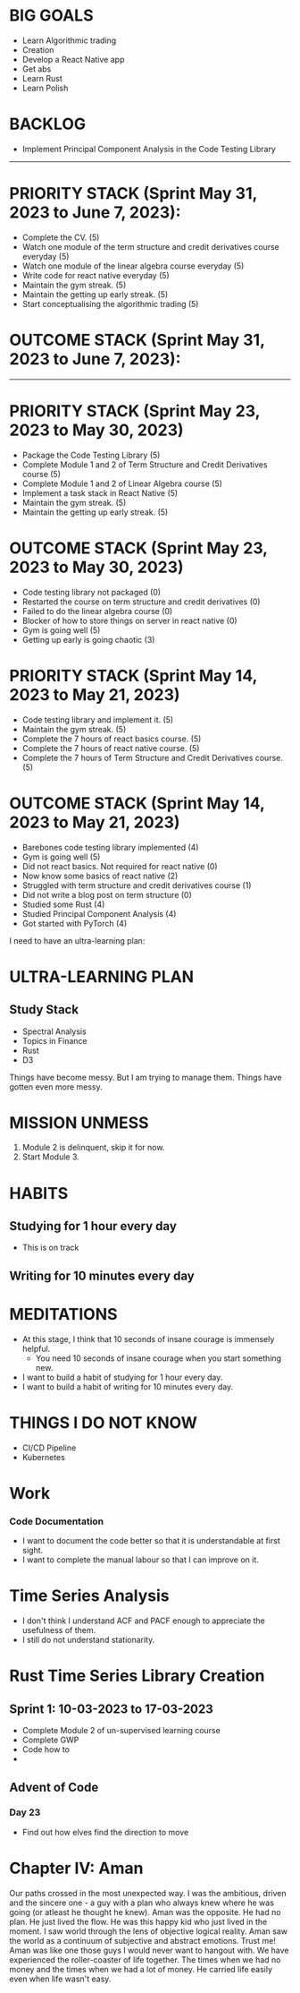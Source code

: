 # BIG GOALS
- Learn Algorithmic trading
- Creation 
- Develop a React Native app
- Get abs
- Learn Rust
- Learn Polish

# BACKLOG
- Implement Principal Component Analysis in the Code Testing Library

---
# PRIORITY STACK (Sprint May 31, 2023 to June 7, 2023):
- Complete the CV. (5)
- Watch one module of the term structure and credit derivatives course everyday (5)
- Watch one module of the linear algebra course everyday (5)
- Write code for react native everyday (5)
- Maintain the gym streak. (5)
- Maintain the getting up early streak. (5)
- Start conceptualising the algorithmic trading (5)

# OUTCOME STACK (Sprint May 31, 2023 to June 7, 2023):


---

# PRIORITY STACK (Sprint May 23, 2023 to May 30, 2023)
- Package the Code Testing Library (5)
- Complete Module 1 and 2 of Term Structure and Credit Derivatives course (5)
- Complete Module 1 and 2 of Linear Algebra course (5)
- Implement a task stack in React Native (5)
- Maintain the gym streak. (5)
- Maintain the getting up early streak. (5)

# OUTCOME STACK (Sprint May 23, 2023 to May 30, 2023)
- Code testing library not packaged (0)
- Restarted the course on term structure and credit derivatives (0)
- Failed to do the linear algebra course (0)
- Blocker of how to store things on server in react native (0)
- Gym is going well (5)
- Getting up early is going chaotic (3)

# PRIORITY STACK (Sprint May 14, 2023 to May 21, 2023)
- Code testing library and implement it. (5)
- Maintain the gym streak. (5)
- Complete the 7 hours of react basics course. (5)
- Complete the 7 hours of react native course. (5)
- Complete the 7 hours of Term Structure and Credit Derivatives course. (5)
# OUTCOME STACK (Sprint May 14, 2023 to May 21, 2023)
- Barebones code testing library implemented (4)
- Gym is going well (5)
- Did not react basics. Not required for react native (0)
- Now know some basics of react native (2)
- Struggled with term structure and credit derivatives course (1)
- Did not write a blog post on term structure (0)
- Studied some Rust (4)
- Studied Principal Component Analysis (4)
- Got started with PyTorch (4)

I need to have an ultra-learning plan:

# ULTRA-LEARNING PLAN

## Study Stack
- Spectral Analysis
- Topics in Finance
- Rust
- D3





Things have become messy. But I am trying to manage them. 
Things have gotten even more messy. 


# MISSION UNMESS
1. Module 2 is delinquent, skip it for now.
2. Start Module 3.



# HABITS

## Studying for 1 hour every day
- This is on track

## Writing for 10 minutes every day


# MEDITATIONS 
- At this stage, I think that 10 seconds of insane courage is immensely helpful.
  - You need 10 seconds of insane courage when you start something new.
- I want to build a habit of studying for 1 hour every day.
- I want to build a habit of writing for 10 minutes every day.


# THINGS I DO NOT KNOW
- CI/CD Pipeline
- Kubernetes

# Work
### Code Documentation
- I want to document the code better so that it is understandable at first sight.
- I want to complete the manual labour so that I can improve on it.

# Time Series Analysis
- I don't think I understand ACF and PACF enough to appreciate the usefulness of them.
- I still do not understand stationarity.


# Rust Time Series Library Creation

## Sprint 1: 10-03-2023 to 17-03-2023
- Complete Module 2 of un-supervised learning course
- Complete GWP 
- Code how to 
- 

## Advent of Code
### Day 23
- Find out how elves find the direction to move


# Chapter IV: Aman
Our paths crossed in the most unexpected way. I was the ambitious, driven and the sincere one - a guy with a plan who always knew where he was going (or atleast he thought he knew). Aman was the opposite. He had no plan. He just lived the flow. He was this happy kid who just lived in the moment. I saw world through the lens of objective logical reality. Aman saw the world as a continuum of subjective and abstract emotions. Trust me! Aman was like one those guys I would never want to hangout with. 
We have experienced the roller-coaster of life together. The times when we had no money and the times when we had a lot of money. He carried life easily even when life wasn't easy.  